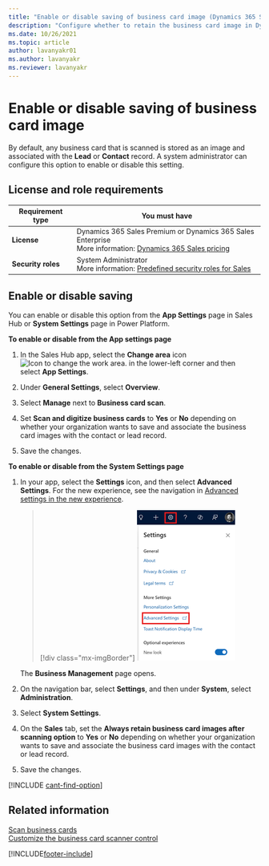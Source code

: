 ```yaml
---
title: "Enable or disable saving of business card image (Dynamics 365 Sales) | MicrosoftDocs"
description: "Configure whether to retain the business card image in Dynamics 365 Sales after it is scanned."
ms.date: 10/26/2021
ms.topic: article
author: lavanyakr01
ms.author: lavanyakr
ms.reviewer: lavanyakr
---
```

# Enable or disable saving of business card image 

By default, any business card that is scanned is stored as an image and associated with the **Lead** or **Contact** record. A system administrator can configure this option to enable or disable this setting.

## License and role requirements
| Requirement type | You must have |  
|-----------------------|---------|
| **License** | Dynamics 365 Sales Premium or Dynamics 365 Sales Enterprise  <br>More information: [Dynamics 365 Sales pricing](https://dynamics.microsoft.com/sales/pricing/) |
| **Security roles** | System Administrator <br> More information: [Predefined security roles for Sales](security-roles-for-sales.md)|



## Enable or disable saving

You can enable or disable this option from the **App Settings** page in Sales Hub or **System Settings** page in Power Platform.

**To enable or disable from the App settings page**

1. In the Sales Hub app, select the **Change area** icon
    ![Icon to change the work area.](media/change-area-icon.png "Icon to change the work area")
    in the lower-left corner and then select **App Settings**.

2. Under **General Settings**, select **Overview**.
1. Select **Manage** next to **Business card scan**.  
1. Set **Scan and digitize business cards** to **Yes** or **No** depending on whether your organization wants to save and associate the business card images with the contact or lead record.
1. Save the changes.

**To enable or disable from the System Settings page**

1.  In your app, select the **Settings** icon, and then select **Advanced Settings**.
 For the new experience, see the navigation in [Advanced settings in the new experience](advanced-settings-new-experience.md).

    > [!div class="mx-imgBorder"]
    > ![Advanced Settings option on the Settings menu.](media/advanced-settings-option.png "Advanced Settings option on the Settings menu")

    The **Business Management** page opens.

2. On the navigation bar, select **Settings**, and then under **System**, select **Administration**.

3. Select **System Settings**.

4. On the **Sales** tab, set the **Always retain business card images after scanning option** to **Yes** or **No** depending on whether your organization wants to save and associate the business card images with the contact or lead record. 
1. Save the changes.



[!INCLUDE [cant-find-option](../includes/cant-find-option.md)]

## Related information

[Scan business cards](scan-business-cards.md)  
[Customize the business card scanner control](customize-business-card-scan-control.md)  


[!INCLUDE[footer-include](../includes/footer-banner.md)]

